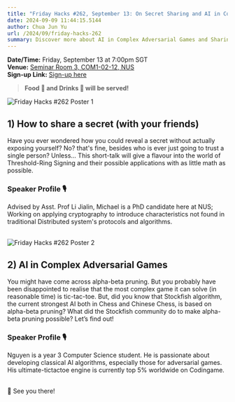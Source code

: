 ```yaml
---
title: "Friday Hacks #262, September 13: On Secret Sharing and AI in Complex Adversarial Games"
date: 2024-09-09 11:44:15.5144
author: Chua Jun Yu
url: /2024/09/friday-hacks-262
summary: Discover more about AI in Complex Adversarial Games and Sharing Secrets (with your friends)!
---
```


**Date/Time:** Friday, September 13 at 7:00pm SGT<br />
**Venue:** <a href="https://maps.app.goo.gl/AfQPqS11RgqwVaKE9">Seminar Room 3, COM1-02-12, NUS</a><br />
**Sign-up Link:** [Sign-up here](https://hckr.cc/fh-262-signup)<br />

> **Food 🍕 and Drinks 🧋 will be served!**

<img src="/img/2024/fh/262-1.jpg" alt="Friday Hacks #262 Poster 1" /><br />


## 1) How to share a secret (with your friends)

Have you ever wondered how you could reveal a secret without actually exposing yourself? No? that's fine, besides who is ever just going to trust a single person?
Unless...
This short-talk will give a flavour into the world of Threshold-Ring Signing and their possible applications with as little math as possible.

### Speaker Profile 🎙️

Advised by Asst. Prof Li Jialin, Michael is a PhD candidate here at NUS; Working on applying cryptography to introduce characteristics not found in traditional Distributed system's protocols and algorithms.<br /><br />

<img src="/img/2024/fh/262-2.jpg" alt="Friday Hacks #262 Poster 2" /><br />


## 2) AI in Complex Adversarial Games

You might have come across alpha-beta pruning. But you probably have been disappointed to realise that the most complex game it can solve (in reasonable time) is tic-tac-toe. But, did you know that Stockfish algorithm, the current strongest AI both in Chess and Chinese Chess, is based on alpha-beta pruning? What did the Stockfish community do to make alpha-beta pruning possible? Let’s find out!

### Speaker Profile 🎙️

Nguyen is a year 3 Computer Science student. He is passionate about developing classical AI algorithms, especially those for adversarial games. His ultimate-tictactoe engine is currently top 5% worldwide on Codingame.<br /><br />

👋 See you there!
